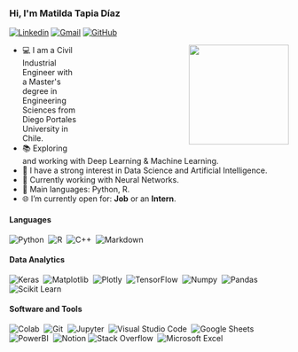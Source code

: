 ### Hi, I'm **Matilda Tapia Díaz**

[![Linkedin](https://img.shields.io/badge/-LinkedIn-blue?style=flat&logo=Linkedin&logoColor=white)](https://www.linkedin.com/in/matildatapiadiaz/)
[![Gmail](https://img.shields.io/badge/-Gmail-c14438?style=flat&logo=Gmail&logoColor=white)](mailto:matilda.tapia.d@gmail.com)
[![GitHub](https://img.shields.io/badge/GitHub-100000?style=flat&logo=github&logoColor=white&color=121011)](https://github.com/MatildaTapia262)

<img align= "right" width= "180" src= "https://i.pinimg.com/originals/ea/8b/13/ea8b137fbc46bea2f12cc9087e57053d.gif" style="margin-left: 200px;"/>

- 💻 I am a Civil Industrial Engineer with a Master's degree in Engineering <br>
Sciences from Diego Portales University in Chile.
- 📚 Exploring and working with Deep Learning & Machine Learning.
- 📝 I have a strong interest in Data Science and Artificial Intelligence.
- 🔭 Currently working with Neural Networks.
- 🌟 Main languages: Python, R.
- 🌐 I’m currently open for: <b>Job</b> or an <b>Intern</b>.


#### Languages

![Python](https://img.shields.io/badge/-Python-05122A?style=flat&logo=python&logoColor=white&color=14354C)&nbsp;
![R](https://img.shields.io/badge/R-276DC3?style=flat&logo=r&logoColor=white&color=276DC3)&nbsp;
![C++](https://img.shields.io/badge/-C++-05122A?style=flat&logo=C%2B%2B&logoColor=white&color=39457E)&nbsp;
![Markdown](https://img.shields.io/badge/Markdown-000000?style=flat&logo=markdown&logoColor=white&color=4B275F)&nbsp;

#### Data Analytics 

![Keras](https://img.shields.io/badge/Keras%20-%23D00000.svg?style=flat&logo=Keras&logoColor=white&color=CC342D)&nbsp;
![Matplotlib](https://img.shields.io/badge/Matplotlib-%23ffffff.svg?style=flat&logo=Matplotlib&logoColor=black)&nbsp;
![Plotly](https://img.shields.io/badge/Plotly-%233F4F75.svg?style=flat&logo=plotly&logoColor=white)&nbsp;
![TensorFlow](https://img.shields.io/badge/TensorFlow%20-%23FF6F00.svg?style=flat&logo=TensorFlow&logoColor=white)&nbsp;
![Numpy](https://img.shields.io/badge/Numpy-777BB4?style=flat&logo=numpy&logoColor=white)&nbsp;
![Pandas](https://img.shields.io/badge/Pandas-2C2D72?style=flat&logo=pandas&logoColor=white)&nbsp;
![Scikit Learn](https://img.shields.io/badge/Scikit--learn-05122A?style=flat&logo=Scikit-learn&logoColor=white)&nbsp;

#### Software and Tools

![Colab](https://img.shields.io/badge/Colab-yellow.svg?style=flat&logo=google-colab&logoColor=white)&nbsp;
![Git](https://img.shields.io/badge/Git%20-%23F05033.svg?style=flat&logo=git&logoColor=white)&nbsp;
![Jupyter](https://img.shields.io/badge/Jupyter%20-%23F37626.svg?style=flat&logo=Jupyter&logoColor=white)&nbsp;
![Visual Studio Code](https://img.shields.io/badge/Visual%20Studio%20Code-0078d7.svg?style=flat&logo=visual-studio-code&logoColor=white)&nbsp;
![Google Sheets](https://img.shields.io/badge/Google%20Sheets%20-%2334A853.svg?style=flat&logo=google%20sheets&logoColor=white)&nbsp;
![PowerBI](https://img.shields.io/badge/PowerBI-F2C811?style=flat&logo=Power%20BI&logoColor=white)&nbsp;
![Notion](https://img.shields.io/badge/Notion-%23000000.svg?style=flat&logo=notion&logoColor=white)
![Stack Overflow](https://img.shields.io/badge/-Stack%20Overflow-FE7A16?style=flat&logo=stack-overflow&logoColor=white)&nbsp;
![Microsoft Excel](https://img.shields.io/badge/Microsoft_Excel-217346?style=flat&logo=microsoft-excel&logoColor=white)


